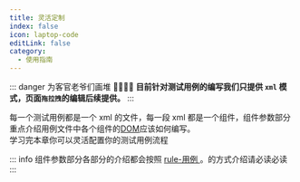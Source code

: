 ```yaml
---
title: 灵活定制
index: false
icon: laptop-code
editLink: false
category:
  - 使用指南
---
```


::: danger 为客官老爷们画堆 🧇🍕🥮🌮
**目前针对测试用例的编写我们只提供 `xml` 模式，页面`拖拉拽`的编辑后续提供。**
:::

每一个测试用例都是一个 xml 的文件，每一段 xml 都是一个组件，组件参数部分重点介绍用例文件中各个组件的<a href="https://baike.baidu.com/item/%E6%96%87%E6%A1%A3%E5%AF%B9%E8%B1%A1%E6%A8%A1%E5%9E%8B/1033822?fromtitle=DOM&fromid=50288&fr=aladdin"  target="_blank">DOM</a>应该如何编写。  
学习完本章你可以灵活配置你的测试用例流程

::: info
组件参数部分各部分的介绍都会按照 [rule-用例 ](../custom/base.md#rule用例)。的方式介绍请必读必读
:::
